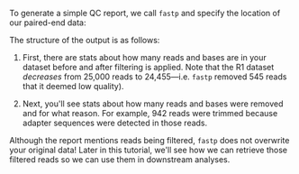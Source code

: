 <script>
import Alert from "components/Alert.svelte";
import Execute from "components/Execute.svelte";
</script>

To generate a simple QC report, we call `fastp` and specify the location of our paired-end data:

<Execute command="fastp \ --in1 ./HG004_R1.fastq.gz \ --in2 ./HG004_R2.fastq.gz" />

The structure of the output is as follows:

1. First, there are stats about how many reads and bases are in your dataset before and after filtering is applied. Note that the R1 dataset *decreases* from 25,000 reads to 24,455—i.e. `fastp` removed 545 reads that it deemed low quality).

2. Next, you'll see stats about how many reads and bases were removed and for what reason. For example, 942 reads were trimmed because adapter sequences were detected in those reads.

<Alert>Although the report mentions reads being filtered, `fastp` does not overwrite your original data! Later in this tutorial, we'll see how we can retrieve those filtered reads so we can use them in downstream analyses.</Alert>
